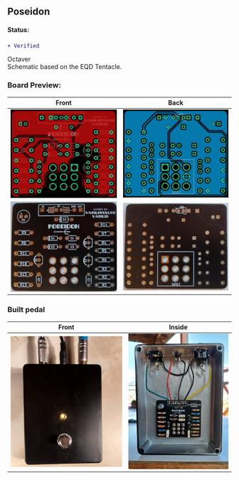 ## Poseidon  
#### Status:
```diff
+ Verified
```
Octaver  
Schematic based on the EQD Tentacle.  
### Board Preview: 

Front             |  Back
:-------------------------:|:-------------------------:
<img src="Poseidon_Front.png?raw=true">  |  <img src="Poseidon_Back.png?raw=true">
<img src="Poseidon_picf.jpg?raw=true">  |  <img src="Poseidon_picb.jpg?raw=true">

### Built pedal

Front             |  Inside
:-------------------------:|:-------------------------:
<img src="Poseidon_shot.jpg?raw=true">  |  <img src="Poseidon_gutshot.jpg?raw=true">